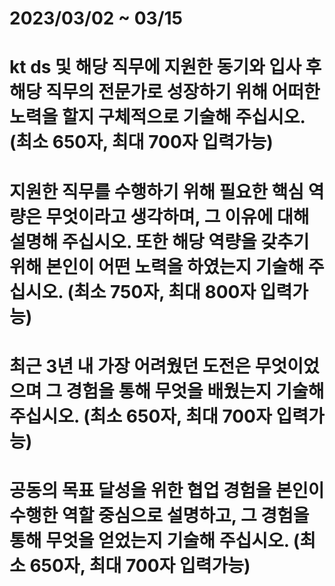 # 2023/03/02 ~ 03/15

# kt ds 및 해당 직무에 지원한 동기와 입사 후 해당 직무의 전문가로 성장하기 위해 어떠한 노력을 할지 구체적으로 기술해 주십시오. (최소 650자, 최대 700자 입력가능)

# 지원한 직무를 수행하기 위해 필요한 핵심 역량은 무엇이라고 생각하며, 그 이유에 대해 설명해 주십시오. 또한 해당 역량을 갖추기 위해 본인이 어떤 노력을 하였는지 기술해 주십시오. (최소 750자, 최대 800자 입력가능)

# 최근 3년 내 가장 어려웠던 도전은 무엇이었으며 그 경험을 통해 무엇을 배웠는지 기술해 주십시오. (최소 650자, 최대 700자 입력가능)

# 공동의 목표 달성을 위한 협업 경험을 본인이 수행한 역할 중심으로 설명하고, 그 경험을 통해 무엇을 얻었는지 기술해 주십시오. (최소 650자, 최대 700자 입력가능)